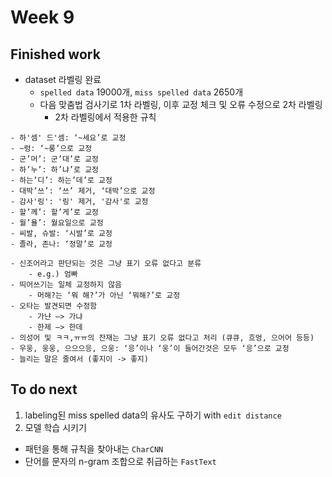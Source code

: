 # Week 9



## Finished work

- dataset 라벨링 완료
  - `spelled data` 19000개, `miss spelled data` 2650개
  - 다음 맞춤법 검사기로 1차 라벨링, 이후 교정 체크 및 오류 수정으로 2차 라벨링
    - 2차 라벨링에서 적용한 규칙

```
- 하'셈' 드'셈: ‘~세요’로 교정
- ~렁: ‘~롱’으로 교정
- 군’머’: 군’대’로 교정
- 하’누’: 하’냐’로 교정
- 하는’디’: 하는’데’로 교정
- 대박’쓰’: ‘쓰’ 제거, ‘대박’으로 교정
- 감사'링': '링' 제거, '감사'로 교정
- 할’께’: 할’게’로 교정
- 월’욜’: 월요일으로 교정
- 씨발, 슈발: ‘시발’로 교정
- 졸라, 존나: ‘정말’로 교정

- 신조어라고 판단되는 것은 그냥 표기 오류 없다고 분류
    - e.g.) 엄빠
- 띄어쓰기는 일체 교정하지 않음
    - 머해?는 ‘뭐 해?’가 아닌 ‘뭐해?’로 교정
- 오타는 발견되면 수정함
    - 가냔 —> 가냐
    - 한제 —> 한데
- 의성어 및 ㅋㅋ,ㅠㅠ의 잔재는 그냥 표기 오류 없다고 처리 (큐큐, 흐엉, 으어어 등등)
- 우웅, 웅웅, 으으으응, 으웅: ‘응’이나 ‘웅’이 들어간것은 모두 ‘응’으로 교정
- 늘리는 말은 줄여서 (좋지이 -> 좋지)

```



## To do next

1. labeling된 miss spelled data의 유사도 구하기 with ``edit distance``
2. 모델 학습 시키기
  - 패턴을 통해 규칙을 찾아내는 ``CharCNN``
  - 단어를 문자의 n-gram 조합으로 취급하는 ``FastText``
